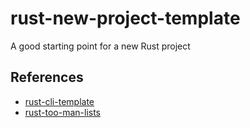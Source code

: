 # rust-new-project-template
A good starting point for a new Rust project

## References

* [rust-cli-template](https://github.com/kbknapp/rust-cli-template)
* [rust-too-man-lists](https://rust-unofficial.github.io/too-many-lists/index.html)

